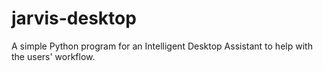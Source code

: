 # jarvis-desktop
A simple Python program for an Intelligent Desktop Assistant to help with the users' workflow.
